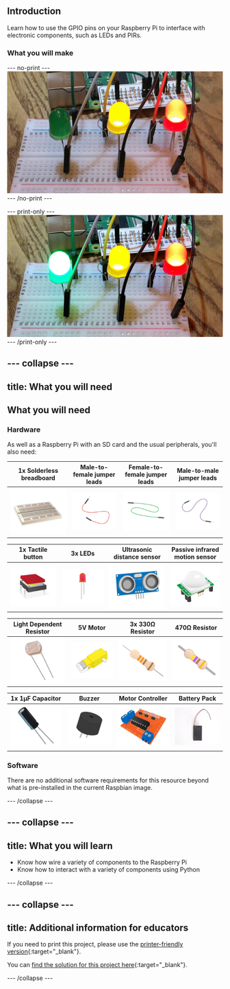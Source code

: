 ## Introduction

Learn how to use the GPIO pins on your Raspberry Pi to interface with electronic components, such as LEDs and PIRs.

### What you will make

--- no-print ---
![Complete project example](images/complete.gif)
--- /no-print ---

--- print-only ---
![Complete project example](images/complete.png)
--- /print-only ---

--- collapse ---
---
title: What you will need
---
## What you will need

### Hardware

As well as a Raspberry Pi with an SD card and the usual peripherals, you'll also need:

|1x Solderless breadboard | Male-to-female jumper leads | Female-to-female jumper leads | Male-to-male jumper leads |
|:--------:|:-------:|:--------:|:--------:|
| ![breadboard](images/breadboard.png) | ![m to f jumper leads](images/jumper-male-to-female.png) | ![f to f jumper leads](images/jumper-female-to-female.png) | ![m to m jumper leads](images/jumper-male-to-male.png) |

| 1x Tactile button | 3x LEDs | Ultrasonic distance sensor| Passive infrared motion sensor |
|:--------:|:-------:|:--------:|:--------:|
| ![tactile button](images/tactile-push-button.png) | ![LED](images/led.png) | ![ultrasonic distance sensor](images/ultrasonic-distance-sensor.png) | ![PIR sensor](images/pir.png) |

| Light Dependent Resistor | 5V Motor | 3x 330Ω Resistor| 470Ω Resistor |
|:--------:|:-------:|:--------:|:--------:|
| ![LDR](images/ldr.png) | ![motor](images/motor2.png) | ![330 resistor](images/resistor-330r.png) | ![470 resistor](images/resistor-470r.png) |

| 1x 1μF Capacitor | Buzzer | Motor Controller | Battery Pack |
|:--------:|:-------:|:--------:|:--------:|
| ![capacitor](images/capacitor.png) | ![buzzer](images/piezo-buzzer.png) | ![motor controller](images/motor-controller.png) | ![battery pack](images/battery-pack.png) |

### Software

There are no additional software requirements for this resource beyond what is pre-installed in the current Raspbian image.

--- /collapse ---


--- collapse ---
---
title: What you will learn
---

+ Know how wire a variety of components to the Raspberry Pi
+ Know how to interact with a variety of components using Python

--- /collapse ---

--- collapse ---
---
title: Additional information for educators
---

If you need to print this project, please use the [printer-friendly version](https://projects.raspberrypi.org/en/projects/physical-computing/print){:target="_blank"}.

You can [find the solution for this project here](http://rpf.io/p/en/physical-computing-get){:target="_blank"}.

--- /collapse ---



